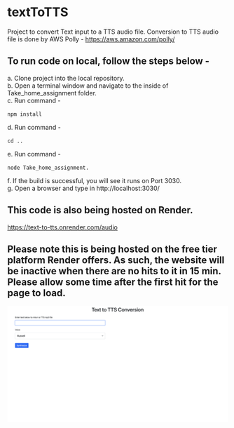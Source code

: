 # textToTTS
Project to convert Text input to a TTS audio file. Conversion to TTS audio file is done by AWS Polly -
https://aws.amazon.com/polly/
## To run code on local, follow the steps below -  
a. Clone project into the local repository.  
b. Open a terminal window and navigate to the inside of Take_home_assignment folder.  
c. Run command -  
```
npm install
```
d. Run command -  
```
cd ..
```
e. Run command -  
```
node Take_home_assignment. 
```
f. If the build is successful, you will see it runs on Port 3030.  
g. Open a browser and type in http://localhost:3030/
## This code is also being hosted on Render.
https://text-to-tts.onrender.com/audio
## Please note this is being hosted on the free tier platform Render offers. As such, the website will be inactive when there are no hits to it in 15 min. Please allow some time after the first hit for the page to load.
![alt text](https://github.com/yohan9655/textToTTS/blob/main/images/1.png?raw=true)

